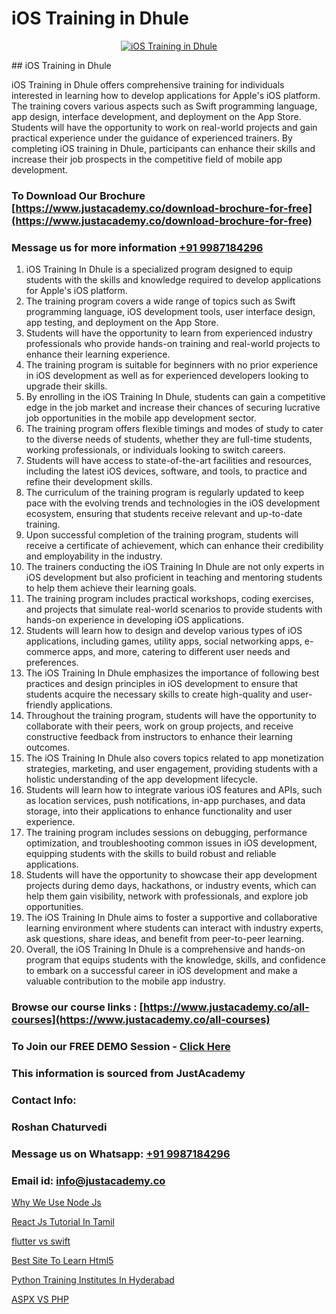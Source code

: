 # iOS Training in Dhule

<p align="center">
  <a href="https://justacademy.co/course-detail/ios-training">
    <img src="https://justacademy.co/storage2/course_image/1676636008_course_image.webp" alt="iOS Training in Dhule">
  </a>
</p>
## iOS Training in Dhule

iOS Training in Dhule offers comprehensive training for individuals interested in learning how to develop applications for Apple's iOS platform. The training covers various aspects such as Swift programming language, app design, interface development, and deployment on the App Store. Students will have the opportunity to work on real-world projects and gain practical experience under the guidance of experienced trainers. By completing iOS training in Dhule, participants can enhance their skills and increase their job prospects in the competitive field of mobile app development.
### To Download Our Brochure [https://www.justacademy.co/download-brochure-for-free](https://www.justacademy.co/download-brochure-for-free)
### Message us for more information [+91 9987184296](https://api.whatsapp.com/send?phone=919987184296)
1) iOS Training In Dhule is a specialized program designed to equip students with the skills and knowledge required to develop applications for Apple's iOS platform.
2) The training program covers a wide range of topics such as Swift programming language, iOS development tools, user interface design, app testing, and deployment on the App Store.
3) Students will have the opportunity to learn from experienced industry professionals who provide hands-on training and real-world projects to enhance their learning experience.
4) The training program is suitable for beginners with no prior experience in iOS development as well as for experienced developers looking to upgrade their skills.
5) By enrolling in the iOS Training In Dhule, students can gain a competitive edge in the job market and increase their chances of securing lucrative job opportunities in the mobile app development sector.
6) The training program offers flexible timings and modes of study to cater to the diverse needs of students, whether they are full-time students, working professionals, or individuals looking to switch careers.
7) Students will have access to state-of-the-art facilities and resources, including the latest iOS devices, software, and tools, to practice and refine their development skills.
8) The curriculum of the training program is regularly updated to keep pace with the evolving trends and technologies in the iOS development ecosystem, ensuring that students receive relevant and up-to-date training.
9) Upon successful completion of the training program, students will receive a certificate of achievement, which can enhance their credibility and employability in the industry.
10) The trainers conducting the iOS Training In Dhule are not only experts in iOS development but also proficient in teaching and mentoring students to help them achieve their learning goals.
11) The training program includes practical workshops, coding exercises, and projects that simulate real-world scenarios to provide students with hands-on experience in developing iOS applications.
12) Students will learn how to design and develop various types of iOS applications, including games, utility apps, social networking apps, e-commerce apps, and more, catering to different user needs and preferences.
13) The iOS Training In Dhule emphasizes the importance of following best practices and design principles in iOS development to ensure that students acquire the necessary skills to create high-quality and user-friendly applications.
14) Throughout the training program, students will have the opportunity to collaborate with their peers, work on group projects, and receive constructive feedback from instructors to enhance their learning outcomes.
15) The iOS Training In Dhule also covers topics related to app monetization strategies, marketing, and user engagement, providing students with a holistic understanding of the app development lifecycle.
16) Students will learn how to integrate various iOS features and APIs, such as location services, push notifications, in-app purchases, and data storage, into their applications to enhance functionality and user experience.
17) The training program includes sessions on debugging, performance optimization, and troubleshooting common issues in iOS development, equipping students with the skills to build robust and reliable applications.
18) Students will have the opportunity to showcase their app development projects during demo days, hackathons, or industry events, which can help them gain visibility, network with professionals, and explore job opportunities.
19) The iOS Training In Dhule aims to foster a supportive and collaborative learning environment where students can interact with industry experts, ask questions, share ideas, and benefit from peer-to-peer learning.
20) Overall, the iOS Training In Dhule is a comprehensive and hands-on program that equips students with the knowledge, skills, and confidence to embark on a successful career in iOS development and make a valuable contribution to the mobile app industry.

### Browse our course links : [https://www.justacademy.co/all-courses](https://www.justacademy.co/all-courses) 
### To Join our FREE DEMO Session - [Click Here](https://www.justacademy.co/register-for-course-demo)


### This information is sourced from JustAcademy
### Contact Info:
### Roshan Chaturvedi
### Message us on Whatsapp: [+91 9987184296](https://api.whatsapp.com/send?phone=919987184296)
### Email id: [info@justacademy.co](mailto:info@justacademy.co)
                
[Why We Use Node Js](https://www.linkedin.com/pulse/why-we-use-node-js-justacademy-adelaide-lzphe?trackingId=OnSU6RaI3UekUAiavLvq7g%3D%3D&lipi=urn%3Ali%3Apage%3Ad_flagship3_company_admin%3BjDYsWr0aQR2yHBC6CP6BGg%3D%3D)

[React Js Tutorial In Tamil](https://www.linkedin.com/pulse/react-js-tutorial-tamil-justacademy-coimbatore-yvlac?trackingId=zifbouM5BgQ25apTBwlTPA%3D%3D&lipi=urn%3Ali%3Apage%3Ad_flagship3_company_admin%3BzebO8%2FdlQdOp%2FzsKprgh%2FA%3D%3D)

[flutter vs swift](https://medium.com/@surajvaishnav5015/flutter-vs-swift-9c58a99c2e2e)

[Best Site To Learn Html5](https://medium.com/@ranepooja/best-site-to-learn-html5-fcf8a6060b32)

[Python Training Institutes In Hyderabad](https://justacademyin.github.io/justacademy/python-training-institutes-in-hyderabad)

[ASPX VS PHP](https://justacademyin.github.io/justacademy/aspx-vs-php)

